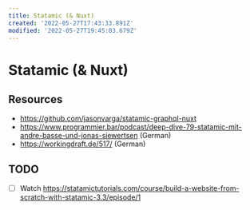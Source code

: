 ```yaml
---
title: Statamic (& Nuxt)
created: '2022-05-27T17:43:33.891Z'
modified: '2022-05-27T19:45:03.679Z'
---
```


# Statamic (& Nuxt)



## Resources
- https://github.com/jasonvarga/statamic-graphql-nuxt
- https://www.programmier.bar/podcast/deep-dive-79-statamic-mit-andre-basse-und-jonas-siewertsen (German)
- https://workingdraft.de/517/ (German) 

## TODO

- [ ] Watch https://statamictutorials.com/course/build-a-website-from-scratch-with-statamic-3.3/episode/1
